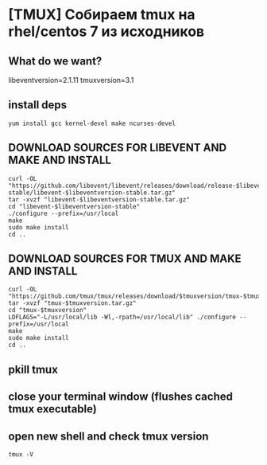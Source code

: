 # [TMUX] Собираем tmux на rhel/centos 7 из исходников

## What do we want?
libeventversion=2.1.11
tmuxversion=3.1

## install deps
```
yum install gcc kernel-devel make ncurses-devel
```

## DOWNLOAD SOURCES FOR LIBEVENT AND MAKE AND INSTALL
```
curl -OL "https://github.com/libevent/libevent/releases/download/release-$libeventversion-stable/libevent-$libeventversion-stable.tar.gz"
tar -xvzf "libevent-$libeventversion-stable.tar.gz"
cd "libevent-$libeventversion-stable"
./configure --prefix=/usr/local
make
sudo make install
cd ..
```

## DOWNLOAD SOURCES FOR TMUX AND MAKE AND INSTALL
```
curl -OL "https://github.com/tmux/tmux/releases/download/$tmuxversion/tmux-$tmuxversion.tar.gz"
tar -xvzf "tmux-$tmuxversion.tar.gz"
cd "tmux-$tmuxversion"
LDFLAGS="-L/usr/local/lib -Wl,-rpath=/usr/local/lib" ./configure --prefix=/usr/local
make
sudo make install
cd ..
```

## pkill tmux
## close your terminal window (flushes cached tmux executable)
## open new shell and check tmux version
```
tmux -V
```
